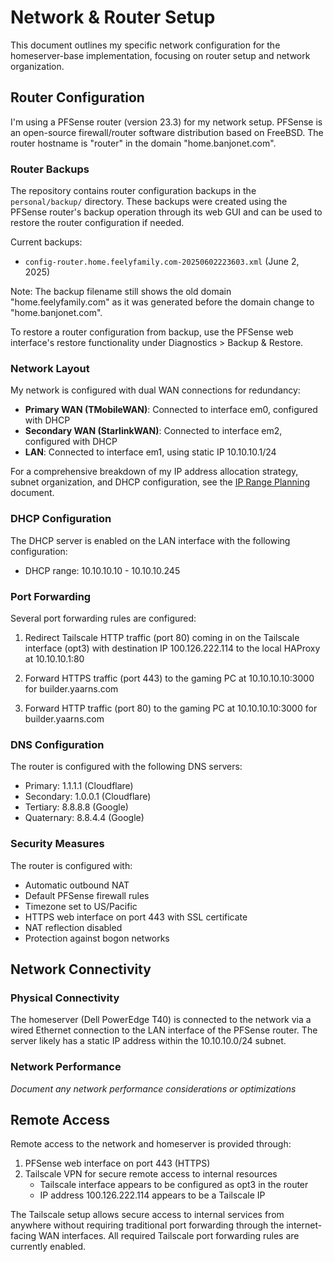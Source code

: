 # Network & Router Setup

This document outlines my specific network configuration for the homeserver-base implementation, focusing on router setup and network organization.

## Router Configuration

I'm using a PFSense router (version 23.3) for my network setup. PFSense is an open-source firewall/router software distribution based on FreeBSD. The router hostname is "router" in the domain "home.banjonet.com".

### Router Backups

The repository contains router configuration backups in the `personal/backup/` directory. These backups were created using the PFSense router's backup operation through its web GUI and can be used to restore the router configuration if needed.

Current backups:
- `config-router.home.feelyfamily.com-20250602223603.xml` (June 2, 2025)

Note: The backup filename still shows the old domain "home.feelyfamily.com" as it was generated before the domain change to "home.banjonet.com".

To restore a router configuration from backup, use the PFSense web interface's restore functionality under Diagnostics > Backup & Restore.

### Network Layout

My network is configured with dual WAN connections for redundancy:

- **Primary WAN (TMobileWAN)**: Connected to interface em0, configured with DHCP
- **Secondary WAN (StarlinkWAN)**: Connected to interface em2, configured with DHCP
- **LAN**: Connected to interface em1, using static IP 10.10.10.1/24

For a comprehensive breakdown of my IP address allocation strategy, subnet organization, and DHCP configuration, see the [IP Range Planning](ip-planning.md) document.

### DHCP Configuration

The DHCP server is enabled on the LAN interface with the following configuration:
- DHCP range: 10.10.10.10 - 10.10.10.245

### Port Forwarding

Several port forwarding rules are configured:

1. Redirect Tailscale HTTP traffic (port 80) coming in on the Tailscale interface (opt3) with destination IP 100.126.222.114 to the local HAProxy at 10.10.10.1:80

2. Forward HTTPS traffic (port 443) to the gaming PC at 10.10.10.10:3000 for builder.yaarns.com

3. Forward HTTP traffic (port 80) to the gaming PC at 10.10.10.10:3000 for builder.yaarns.com

### DNS Configuration

The router is configured with the following DNS servers:
- Primary: 1.1.1.1 (Cloudflare)
- Secondary: 1.0.0.1 (Cloudflare)
- Tertiary: 8.8.8.8 (Google)
- Quaternary: 8.8.4.4 (Google)

### Security Measures

The router is configured with:
- Automatic outbound NAT
- Default PFSense firewall rules 
- Timezone set to US/Pacific
- HTTPS web interface on port 443 with SSL certificate
- NAT reflection disabled
- Protection against bogon networks

## Network Connectivity

### Physical Connectivity

The homeserver (Dell PowerEdge T40) is connected to the network via a wired Ethernet connection to the LAN interface of the PFSense router. The server likely has a static IP address within the 10.10.10.0/24 subnet.

### Network Performance

*Document any network performance considerations or optimizations*

## Remote Access

Remote access to the network and homeserver is provided through:

1. PFSense web interface on port 443 (HTTPS)
2. Tailscale VPN for secure remote access to internal resources
   - Tailscale interface appears to be configured as opt3 in the router
   - IP address 100.126.222.114 appears to be a Tailscale IP

The Tailscale setup allows secure access to internal services from anywhere without requiring traditional port forwarding through the internet-facing WAN interfaces. All required Tailscale port forwarding rules are currently enabled.
